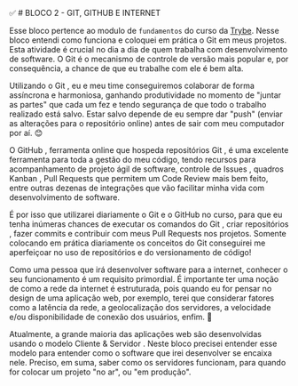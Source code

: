 :white_check_mark: # BLOCO 2 - GIT, GITHUB E INTERNET

Esse bloco pertence ao modulo de `fundamentos` do curso da [Trybe](https://www.betrybe.com/). Nesse bloco entendi como funciona e coloquei em prática o Git em meus projetos. Esta atividade é crucial no dia a dia de quem trabalha com desenvolvimento de software. O Git é o mecanismo de controle de versão mais popular e, por consequência, a chance de que eu trabalhe com ele é bem alta.

Utilizando o Git , eu e meu time conseguiremos colaborar de forma assíncrona e harmoniosa, ganhando produtividade no momento de "juntar as partes" que cada um fez e tendo segurança de que todo o trabalho realizado está salvo. Estar salvo depende de eu sempre dar "push" (enviar as alterações para o repositório online) antes de sair com meu computador por aí. 😊

O GitHub , ferramenta online que hospeda repositórios Git , é uma excelente ferramenta para toda a gestão do meu código, tendo recursos para acompanhamento de projeto ágil de software, controle de Issues , quadros Kanban , Pull Requests que permitem um Code Review mais bem feito, entre outras dezenas de integrações que vão facilitar minha vida com desenvolvimento de software.

É por isso que utilizarei diariamente o Git e o GitHub no curso, para que eu tenha inúmeras chances de executar os comandos do Git , criar repositórios , fazer commits e contribuir com meus Pull Requests nos projetos. Somente colocando em prática diariamente os conceitos do Git conseguirei me aperfeiçoar no uso de repositórios e do versionamento de código! 

Como uma pessoa que irá desenvolver software para a internet, conhecer o seu funcionamento é um requisito primordial. É importante ter uma noção de como a rede da internet é estruturada, pois quando eu for pensar no design de uma aplicação web, por exemplo, terei que considerar fatores como a latência da rede, a geolocalização dos servidores, a velocidade e/ou disponibilidade de conexão dos usuários, enfim. 🔮

Atualmente, a grande maioria das aplicações web são desenvolvidas usando o modelo Cliente & Servidor . Neste bloco precisei entender esse modelo para entender como o software que irei desenvolver se encaixa nele. Preciso, em suma, saber como os servidores funcionam, para quando for colocar um projeto "no ar", ou "em produção".